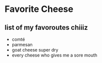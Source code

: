 # Favorite Cheese
## list of my favoroutes chiiiz

- comté
- parmesan
- goat cheese super dry
- every cheese who gives me a sore mouth